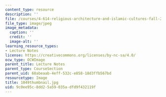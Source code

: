 ```yaml
---
content_type: resource
description: ''
file: /courses/4-614-religious-architecture-and-islamic-cultures-fall-2002/9c0ee95c8dd25a59035adfd9f432119f_1049thumbnail.jpg
file_type: image/jpeg
image_metadata:
  caption: ''
  credit: ''
  image-alt: ''
learning_resource_types:
- Lecture Notes
license: https://creativecommons.org/licenses/by-nc-sa/4.0/
ocw_type: OCWImage
parent_title: Lecture Notes
parent_type: CourseSection
parent_uid: 68abeaab-4eff-532c-e858-18d3ffb567bd
resourcetype: Image
title: 1049thumbnail.jpg
uid: 9c0ee95c-8dd2-5a59-035a-dfd9f432119f
---
```

